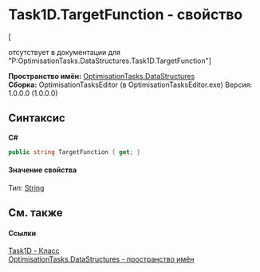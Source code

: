 # Task1D.TargetFunction - свойство
 

\[<summary> отсутствует в документации для "P:OptimisationTasks.DataStructures.Task1D.TargetFunction"\]

**Пространство имён:**&nbsp;<a href="N_OptimisationTasks_DataStructures">OptimisationTasks.DataStructures</a><br />**Сборка:**&nbsp;OptimisationTasksEditor (в OptimisationTasksEditor.exe) Версия: 1.0.0.0 (1.0.0.0)

## Синтаксис

**C#**<br />
``` C#
public string TargetFunction { get; }
```


#### Значение свойства
Тип:&nbsp;<a href="http://msdn2.microsoft.com/ru-ru/library/s1wwdcbf" target="_blank">String</a>

## См. также


#### Ссылки
<a href="T_OptimisationTasks_DataStructures_Task1D">Task1D - Класс</a><br /><a href="N_OptimisationTasks_DataStructures">OptimisationTasks.DataStructures - пространство имён</a><br />